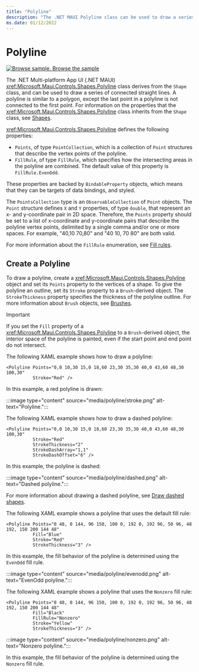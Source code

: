 ```yaml
---
title: "Polyline"
description: "The .NET MAUI Polyline class can be used to draw a series of connected straight lines."
ms.date: 01/12/2022
---
```


# Polyline

[![Browse sample.](~/media/code-sample.png) Browse the sample](/samples/dotnet/maui-samples/userinterface-shapes)

The .NET Multi-platform App UI (.NET MAUI) <xref:Microsoft.Maui.Controls.Shapes.Polyline> class derives from the `Shape` class, and can be used to draw a series of connected straight lines. A polyline is similar to a polygon, except the last point in a polyline is not connected to the first point. For information on the properties that the <xref:Microsoft.Maui.Controls.Shapes.Polyline> class inherits from the `Shape` class, see [Shapes](index.md).

<xref:Microsoft.Maui.Controls.Shapes.Polyline> defines the following properties:

- `Points`, of type `PointCollection`, which is a collection of `Point` structures that describe the vertex points of the polyline.
- `FillRule`, of type `FillRule`, which specifies how the intersecting areas in the polyline are combined. The default value of this property is `FillRule.EvenOdd`.

These properties are backed by `BindableProperty` objects, which means that they can be targets of data bindings, and styled.

The `PointsCollection` type is an `ObservableCollection` of `Point` objects. The `Point` structure defines `X` and `Y` properties, of type `double`, that represent an x- and y-coordinate pair in 2D space. Therefore, the `Points` property should be set to a list of x-coordinate and y-coordinate pairs that describe the polyline vertex points, delimited by a single comma and/or one or more spaces. For example, "40,10 70,80" and "40 10, 70 80" are both valid.

For more information about the `FillRule` enumeration, see [Fill rules](fillrules.md).

## Create a Polyline

To draw a polyline, create a <xref:Microsoft.Maui.Controls.Shapes.Polyline> object and set its `Points` property to the vertices of a shape. To give the polyline an outline, set its `Stroke` property to a `Brush`-derived object. The `StrokeThickness` property specifies the thickness of the polyline outline. For more information about `Brush` objects, see [Brushes](~/user-interface/brushes/index.md).

> [!IMPORTANT]
> If you set the `Fill` property of a <xref:Microsoft.Maui.Controls.Shapes.Polyline> to a `Brush`-derived object, the interior space of the polyline is painted, even if the start point and end point do not intersect.

The following XAML example shows how to draw a polyline:

```xaml
<Polyline Points="0,0 10,30 15,0 18,60 23,30 35,30 40,0 43,60 48,30 100,30"
          Stroke="Red" />
```

In this example, a red polyline is drawn:

:::image type="content" source="media/polyline/stroke.png" alt-text="Polyline.":::

The following XAML example shows how to draw a dashed polyline:

```xaml
<Polyline Points="0,0 10,30 15,0 18,60 23,30 35,30 40,0 43,60 48,30 100,30"
          Stroke="Red"
          StrokeThickness="2"
          StrokeDashArray="1,1"
          StrokeDashOffset="6" />
```

In this example, the polyline is dashed:

:::image type="content" source="media/polyline/dashed.png" alt-text="Dashed polyline.":::

For more information about drawing a dashed polyline, see [Draw dashed shapes](index.md#draw-dashed-shapes).

The following XAML example shows a polyline that uses the default fill rule:

```xaml
<Polyline Points="0 48, 0 144, 96 150, 100 0, 192 0, 192 96, 50 96, 48 192, 150 200 144 48"
          Fill="Blue"
          Stroke="Red"
          StrokeThickness="3" />
```

In this example, the fill behavior of the polyline is determined using the `EvenOdd` fill rule.

:::image type="content" source="media/polyline/evenodd.png" alt-text="EvenOdd polyline.":::

The following XAML example shows a polyline that uses the `Nonzero` fill rule:

```xaml
<Polyline Points="0 48, 0 144, 96 150, 100 0, 192 0, 192 96, 50 96, 48 192, 150 200 144 48"
          Fill="Black"
          FillRule="Nonzero"
          Stroke="Yellow"
          StrokeThickness="3" />
```

:::image type="content" source="media/polyline/nonzero.png" alt-text="Nonzero polyline.":::

In this example, the fill behavior of the polyline is determined using the `Nonzero` fill rule.
